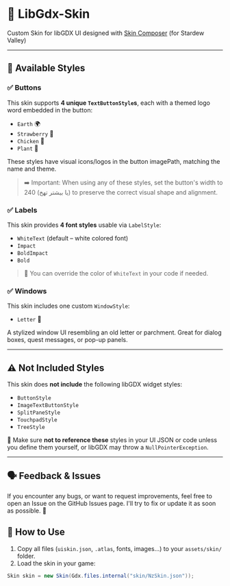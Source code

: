 # 🍃 LibGdx-Skin
Custom Skin for libGDX UI designed with [Skin Composer](https://github.com/raeleus/skin-composer) (for Stardew Valley)

---

## 🎨 Available Styles

### ✅ Buttons
This skin supports **4 unique `TextButtonStyle`s**, each with a themed logo word embedded in the button:

- `Earth` 🌍
- `Strawberry` 🍓
- `Chicken` 🐔
- `Plant` 🌱

These styles have visual icons/logos in the button imagePath, matching the name and theme.

> ➡️ Important: When using any of these styles, set the button's width to 240 (یا بیشتر تهخ) to preserve the correct visual shape and alignment.

### ✅ Labels
This skin provides **4 font styles** usable via `LabelStyle`:

- `WhiteText` (default – white colored font)
- `Impact` 
- `BoldImpact` 
- `Bold`

> 🎨 You can override the color of `WhiteText` in your code if needed.

### ✅ Windows
This skin includes one custom `WindowStyle`:

- `Letter` 📜

A stylized window UI resembling an old letter or parchment.
Great for dialog boxes, quest messages, or pop-up panels.

---

## ⚠️ Not Included Styles

This skin does **not include** the following libGDX widget styles:

- `ButtonStyle`
- `ImageTextButtonStyle`
- `SplitPaneStyle`
- `TouchpadStyle`
- `TreeStyle`

📌 Make sure **not to reference these** styles in your UI JSON or code unless you define them yourself, or libGDX may throw a `NullPointerException`.

---

## 🗣 Feedback & Issues
If you encounter any bugs, or want to request improvements,
feel free to open an Issue on the GitHub Issues page.
I'll try to fix or update it as soon as possible. 🙂

## 📁 How to Use

1. Copy all files (`uiskin.json`, `.atlas`, fonts, images...) to your `assets/skin/` folder.
2. Load the skin in your game:

```java
Skin skin = new Skin(Gdx.files.internal("skin/NzSkin.json"));



